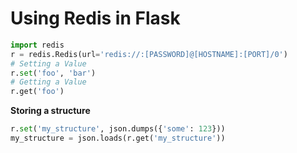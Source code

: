# Using Redis in Flask





```python
import redis
r = redis.Redis(url='redis://:[PASSWORD]@[HOSTNAME]:[PORT]/0')
# Setting a Value
r.set('foo', 'bar')
# Getting a Value
r.get('foo')
```



**Storing a structure**

```python
r.set('my_structure', json.dumps({'some': 123}))
my_structure = json.loads(r.get('my_structure'))
```

